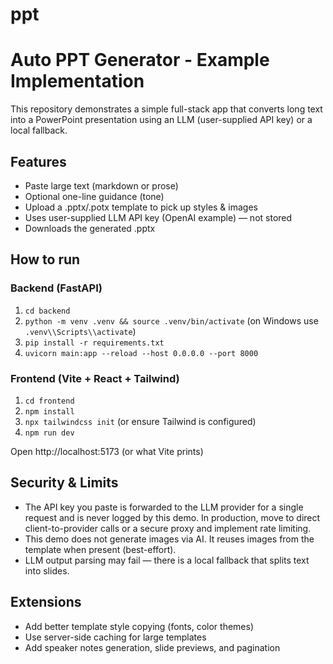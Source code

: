 # ppt

# Auto PPT Generator - Example Implementation


This repository demonstrates a simple full-stack app that converts long text into a PowerPoint presentation using an LLM (user-supplied API key) or a local fallback.


## Features
- Paste large text (markdown or prose)
- Optional one-line guidance (tone)
- Upload a .pptx/.potx template to pick up styles & images
- Uses user-supplied LLM API key (OpenAI example) — not stored
- Downloads the generated .pptx


## How to run


### Backend (FastAPI)


1. `cd backend`
2. `python -m venv .venv && source .venv/bin/activate` (on Windows use `.venv\\Scripts\\activate`)
3. `pip install -r requirements.txt`
4. `uvicorn main:app --reload --host 0.0.0.0 --port 8000`


### Frontend (Vite + React + Tailwind)


1. `cd frontend`
2. `npm install`
3. `npx tailwindcss init` (or ensure Tailwind is configured)
4. `npm run dev`


Open http://localhost:5173 (or what Vite prints)


## Security & Limits
- The API key you paste is forwarded to the LLM provider for a single request and is never logged by this demo. In production, move to direct client-to-provider calls or a secure proxy and implement rate limiting.
- This demo does not generate images via AI. It reuses images from the template when present (best-effort).
- LLM output parsing may fail — there is a local fallback that splits text into slides.


## Extensions
- Add better template style copying (fonts, color themes)
- Use server-side caching for large templates
- Add speaker notes generation, slide previews, and pagination




